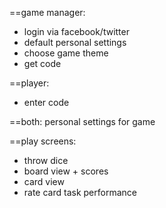 ==game manager:
* login via facebook/twitter
* default personal settings
* choose game theme
* get code

==player:
* enter code


==both:
personal settings for game

==play screens:
* throw dice
* board view + scores
* card view
* rate card task performance

